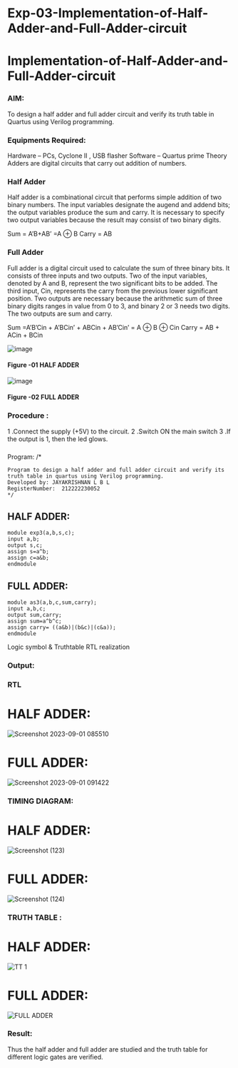 # Exp-03-Implementation-of-Half-Adder-and-Full-Adder-circuit

# Implementation-of-Half-Adder-and-Full-Adder-circuit
### AIM:
To design a half adder and full adder circuit and verify its truth table in Quartus using Verilog programming.

### Equipments Required:
Hardware – PCs, Cyclone II , USB flasher
Software – Quartus prime
Theory
Adders are digital circuits that carry out addition of numbers.

### Half Adder
Half adder is a combinational circuit that performs simple addition of two binary numbers. The input variables designate the augend and addend bits; the output variables produce the sum and carry. It is necessary to specify two output variables because the result may consist of two binary digits.

Sum = A’B+AB’ =A ⊕ B Carry = AB

### Full Adder
Full adder is a digital circuit used to calculate the sum of three binary bits. It consists of three inputs and two outputs. Two of the input variables, denoted by A and B, represent the two significant bits to be added. The third input, Cin, represents the carry from the previous lower significant position. Two outputs are necessary because the arithmetic sum of three binary digits ranges in value from 0 to 3, and binary 2 or 3 needs two digits. The two outputs are sum and carry.

Sum =A’B’Cin + A’BCin’ + ABCin + AB’Cin’ = A ⊕ B ⊕ Cin Carry = AB + ACin + BCin

 ![image](https://user-images.githubusercontent.com/36288975/163552156-a13e5a56-c638-4110-97d9-8896907c8d25.png)

#### Figure -01 HALF ADDER 


![image](https://user-images.githubusercontent.com/36288975/163552057-b3547877-6d07-45b4-b7e0-bcfebfad9e1d.png)

#### Figure -02 FULL ADDER 

### Procedure :

1 .Connect the supply (+5V) to the circuit.
2 .Switch ON the main switch
3 .If the output is 1, then the led glows.
### 
Program:
/*
```
Program to design a half adder and full adder circuit and verify its truth table in quartus using Verilog programming.
Developed by: JAYAKRISHNAN L B L
RegisterNumber:  212222230052
*/
```
## HALF ADDER:
```
module exp3(a,b,s,c);
input a,b;
output s,c;
assign s=a^b;
assign c=a&b;
endmodule
```

## FULL ADDER:
```
module as3(a,b,c,sum,carry);
input a,b,c;
output sum,carry;
assign sum=a^b^c;
assign carry= ((a&b)|(b&c)|(c&a));
endmodule
```


Logic symbol & Truthtable
RTL realization

### Output:
### RTL
# HALF ADDER:
![Screenshot 2023-09-01 085510](https://github.com/JeevaGowtham-S/Exp-02-Implementation-of-Half-Adder-and-Full-Adder-circuit/assets/118042624/084d609b-1bb0-4f47-82fe-3fb1dda94395)
# FULL ADDER:
![Screenshot 2023-09-01 091422](https://github.com/JeevaGowtham-S/Exp-02-Implementation-of-Half-Adder-and-Full-Adder-circuit/assets/118042624/6ca1e10c-a439-49f7-b7cb-cb7ed7b5e66e)



### TIMING DIAGRAM:
# HALF ADDER:
![Screenshot (123)](https://github.com/JeevaGowtham-S/Exp-02-Implementation-of-Half-Adder-and-Full-Adder-circuit/assets/118042624/95eccf36-94f9-4925-ad15-82c9579880aa)


# FULL ADDER:
![Screenshot (124)](https://github.com/JeevaGowtham-S/Exp-02-Implementation-of-Half-Adder-and-Full-Adder-circuit/assets/118042624/863312c7-17df-4b4c-9958-768cbbcf34e6)




### TRUTH TABLE :
# HALF ADDER:
![TT 1](https://github.com/JeevaGowtham-S/Exp-02-Implementation-of-Half-Adder-and-Full-Adder-circuit/assets/118042624/9cd28690-b0b2-4e1f-8f6a-dcf9a657d344)

# FULL ADDER:
![FULL ADDER](https://github.com/JeevaGowtham-S/Exp-02-Implementation-of-Half-Adder-and-Full-Adder-circuit/assets/118042624/bb1b445a-65fa-4c1f-80fe-aca2993690f6)


### Result:
Thus the half adder and full adder are studied and the truth table for different logic gates are verified.
